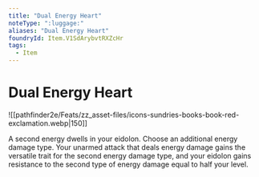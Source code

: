 ```yaml
---
title: "Dual Energy Heart"
noteType: ":luggage:"
aliases: "Dual Energy Heart"
foundryId: Item.V1SdArybvtRXZcHr
tags:
  - Item
---
```


# Dual Energy Heart
![[pathfinder2e/Feats/zz_asset-files/icons-sundries-books-book-red-exclamation.webp|150]]

A second energy dwells in your eidolon. Choose an additional energy damage type. Your unarmed attack that deals energy damage gains the versatile trait for the second energy damage type, and your eidolon gains resistance to the second type of energy damage equal to half your level.
